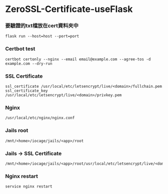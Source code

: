 # ZeroSSL-Certificate-useFlask

### 要驗證的txt檔放在cert資料夾中
```
flask run --host=host --port=port
```

### Certbot test
```
certbot certonly --nginx --email email@example.com --agree-tos -d example.com --dry-run
```


### SSL Certificate
```
ssl_certificate /usr/local/etc/letsencrypt/live/<domain>/fullchain.pem
ssl_certificate_key /usr/local/etc/letsencrypt/live/<domain>/privkey.pem
```

### Nginx
```
/usr/local/etc/nginx/nginx.conf
```

### Jails root
```
/mnt/<home>/iocage/jails/<app>/root
```

### Jails -> SSL Certificate
```
/mnt/<home>/iocage/jails/<app>/root/usr/local/etc/letsencrypt/live/<domain>
```

### Nginx restart
```
service nginx restart
```
